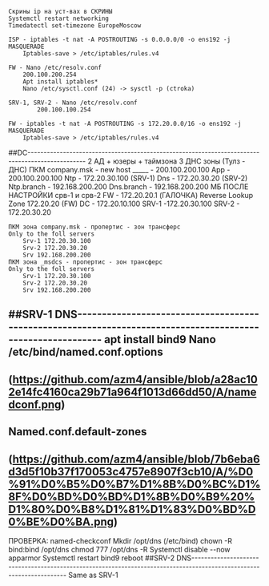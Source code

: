 	Скрины ip на уст-вах в СКРИНЫ
	Systemctl restart networking
	Timedatectl set-timezone EuropeMoscow
	
	ISP - iptables -t nat -A POSTROUTING -s 0.0.0.0/0 -o ens192 -j MASQUERADE
		Iptables-save > /etc/iptables/rules.v4
		
	FW - Nano /etc/resolv.conf
		200.100.200.254
		Apt install iptables*
		Nano /etc/sysctl.conf (24) -> sysctl -p (ctroka)
		
	SRV-1, SRV-2 - Nano /etc/resolv.conf
			200.100.100.254
			
	FW - iptables -t nat -A POSTROUTING -s 172.20.0.0/16 -o ens192 -j MASQUERADE
		Iptables-save > /etc/iptables/rules.v4
		
##DC------------------------------------------------------------------------------------------------
2 АД + юзеры + таймзона
3 ДНС зоны (Тулз - ДНС)
	ПКМ company.msk - new host 
		_____ - 200.100.200.100
		App - 200.100.200.100
		Ntp - 172.20.30.100 (SRV-1)
		Dns - 172.20.30.20 (SRV-2)
		Ntp.branch - 192.168.200.200
		Dns.branch - 192.168.200.200
		МБ ПОСЛЕ НАСТРОЙКИ срв-1 и срв-2
		FW - 172.20.20.1 (ГАЛОЧКА) 
		Reverse Lookup Zone
			172.20.20 (FW)
		DC - 172.20.10.100
		SRV-1 -172.20.30.100
		SRV-2 - 172.20.30.20
		
	ПКМ зона company.msk - пропертис - зон трансферс
	Only to the foll servers 
		Srv-1 172.20.30.100
		Srv-2 172.20.30.20
		Srv 192.168.200.200
	ПКМ зона _msdcs - пропертис - зон трансферс
	Only to the foll servers 
		Srv-1 172.20.30.100
		Srv-2 172.20.30.20
		Srv 192.168.200.200
##SRV-1 DNS-----------------------------------------------------------------------------------------------------------
apt install bind9
Nano /etc/bind/named.conf.options
---------
(https://github.com/azm4/ansible/blob/a28ac102e14fc4160ca29b71a964f1013d66dd50/A/namedconf.png)
---------
Named.conf.default-zones
---------
(https://github.com/azm4/ansible/blob/7b6eba6d3d5f10b37f170053c4757e8907f3cb10/A/%D0%91%D0%B5%D0%B7%D1%8B%D0%BC%D1%8F%D0%BD%D0%BD%D1%8B%D0%B9%20%D1%80%D0%B8%D1%81%D1%83%D0%BD%D0%BE%D0%BA.png)
---------
ПРОВЕРКА: named-checkconf
Mkdir /opt/dns
(/etc/bind) chown -R bind:bind /opt/dns
chmod 777 /opt/dns -R
Systemctl disable --now apparmor
Systemctl restart bind9
reboot
##SRV-2 DNS---------------------------------------------------------------------------------------------------------------------
Same as SRV-1
